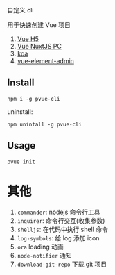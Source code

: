 

自定义 cli 

用于快速创建 Vue 项目

1. [Vue H5](https://github.com/fangmd/pvue)
2. [Vue NuxtJS PC](https://github.com/fangmd/pnuxt-pc)
3. [koa](https://github.com/fangmd/pkoa)
4. [vue-element-admin](https://github.com/fangmd/vue-element-admin)


## Install

```
npm i -g pvue-cli
```

uninstall:

```
npm unintall -g pvue-cli
```

## Usage

```
pvue init
```


# 其他

1. `commander`: nodejs 命令行工具
2. `inquirer`: 命令行交互(收集参数)
3. `shelljs`: 在代码中执行 shell 命令
4. `log-symbols`: 给 log 添加 icon
5. `ora` loading 动画
6. `node-notifier` 通知
7. `download-git-repo` 下载 git 项目

